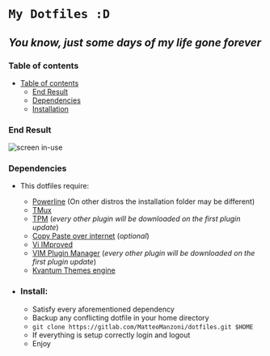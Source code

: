 # `My Dotfiles :D`
## *You know, just some days of my life gone forever*  


### Table of contents
- [Table of contents](#table-of-contents)
    - [End Result](#end-result)
    - [Dependencies](#dependencies)
    - [Installation](#installation)


### End Result
![screen in-use](.screenshots/latest_screenshot.png)


### Dependencies
- This dotfiles require:
    - [Powerline](https://github.com/powerline/powerline "Powerline") (On other distros the installation folder may be different)
    - [TMux](https://github.com/tmux/tmux "TMux")
    - [TPM](https://github.com/tmux-plugins/tpm "TMux Plugin Manager") (*every other plugin will be downloaded on the first plugin update*)
    - [Copy Paste over internet](https://github.com/jedisct1/piknik "PikNik") (*optional*)
    - [Vi IMproved](https://github.com/vim/vim "VIM")
    - [VIM Plugin Manager](https://github.com/VundleVim/Vundle.vim "Vundle") (*every other plugin will be downloaded on the first plugin update*)
    - [Kvantum Themes engine](https://test.test "Kvantum Theme Engine")


- ### Install:
    - Satisfy every aforementioned dependency 
    - Backup any conflicting dotfile in your home directory
    - `git clone https://gitlab.com/MatteoManzoni/dotfiles.git $HOME`
    - If everything is setup correctly login and logout
    - Enjoy

